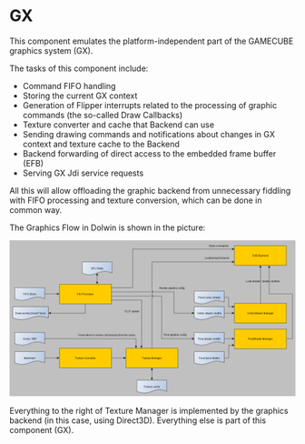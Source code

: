 # GX

This component emulates the platform-independent part of the GAMECUBE graphics system (GX).

The tasks of this component include:
- Command FIFO handling
- Storing the current GX context
- Generation of Flipper interrupts related to the processing of graphic commands (the so-called Draw Callbacks)
- Texture converter and cache that Backend can use
- Sending drawing commands and notifications about changes in GX context and texture cache to the Backend
- Backend forwarding of direct access to the embedded frame buffer (EFB)
- Serving GX Jdi service requests

All this will allow offloading the graphic backend from unnecessary fiddling with FIFO processing and texture conversion, which can be done in common way.

The Graphics Flow in Dolwin is shown in the picture:

![DolwinGraphicsFlow](https://github.com/ogamespec/dolwin-docs/blob/master/EMU/DolwinGraphicsFlow.png?raw=true)

Everything to the right of Texture Manager is implemented by the graphics backend (in this case, using Direct3D). Everything else is part of this component (GX).
